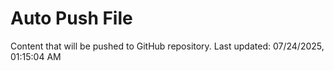 # Auto Push File

Content that will be pushed to GitHub repository.
Last updated: 07/24/2025, 01:15:04 AM